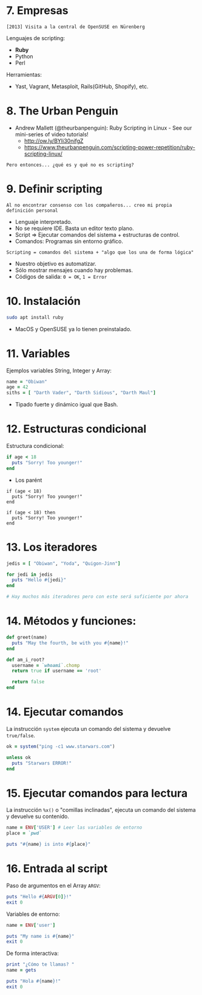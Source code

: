 
# 7. Empresas

```
[2013] Visita a la central de OpenSUSE en Nürenberg
```

Lenguajes de scripting:
* **Ruby**
* Python
* Perl

Herramientas:
* Yast, Vagrant, Metasploit, Rails(GitHub, Shopify), etc.

# 8. The Urban Penguin

* Andrew Mallett (@theurbanpenguin): Ruby Scripting in Linux - See our mini-series of video tutorials!
    * http://ow.ly/BYIi30nifgZ
    * https://www.theurbanpenguin.com/scripting-power-repetition/ruby-scripting-linux/

```
Pero entonces... ¿qué es y qué no es scripting?
```

# 9. Definir scripting

```
Al no encontrar consenso con los compañeros... creo mi propia definición personal
```

* Lenguaje interpretado.
* No se requiere IDE. Basta un editor texto plano.
* Script => Ejecutar comandos del sistema + estructuras de control.
* Comandos: Programas sin entorno gráfico.

```
Scripting = comandos del sistema + "algo que los una de forma lógica"
```

* Nuestro objetivo es automatizar.
* Sólo mostrar mensajes cuando hay problemas.
* Códigos de salida: `0 = OK`, `1 = Error`

# 10. Instalación

```bash
sudo apt install ruby
```

* MacOS y OpenSUSE ya lo tienen preinstalado.

# 11. Variables

Ejemplos variables String, Integer y Array:

```ruby
name = "Obiwan"
age = 42
siths = [ "Darth Vader", "Darth Sidious", "Darth Maul"]
```

* Tipado fuerte y dinámico igual que Bash.

# 12. Estructuras condicional

Estructura condicional:

```ruby
if age < 18
  puts "Sorry! Too younger!"
end
```

* Los parént
```
if (age < 18)
  puts "Sorry! Too younger!"
end
```

```
if (age < 18) then
  puts "Sorry! Too younger!"
end

```

# 13. Los iteradores

```ruby
jedis = [ "Obiwan", "Yoda", "Quigon-Jinn"]

for jedi in jedis
  puts "Hello #{jedi}"
end

# Hay muchos más iteradores pero con este será suficiente por ahora
```

# 14. Métodos y funciones:

```ruby
def greet(name)
  puts "May the fourth, be with you #{name}!"
end
```

```ruby
def am_i_root?
  username = `whoami`.chomp
  return true if username == 'root'

  return false
end
```

# 14. Ejecutar comandos

La instrucción `system` ejecuta un comando del sistema y devuelve `true/false`.

```ruby
ok = system("ping -c1 www.starwars.com")

unless ok
  puts "Starwars ERROR!"
end
```

# 15. Ejecutar comandos para lectura

La instrucción `%x()` o "comillas inclinadas", ejecuta un comando del sistema y devuelve su contenido.

```ruby
name = ENV['USER'] # Leer las variables de entorno
place = `pwd`

puts "#{name} is into #{place}"
```

# 16. Entrada al script

Paso de argumentos en el Array `ARGV`:

```ruby
puts "Hello #{ARGV[0]}!"
exit 0
```

Variables de entorno:

```ruby
name = ENV['user']

puts "My name is #{name}"
exit 0
```

De forma interactiva:

```ruby
print "¿Cómo te llamas? "
name = gets

puts "Hola #{name}!"
exit 0
```
